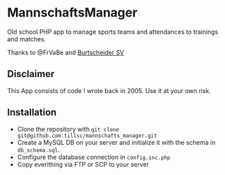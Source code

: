 # MannschaftsManager

Old school PHP app to manage sports teams and attendances to trainings and matches.

Thanks to @FrVaBe and [Burtscheider SV](http://www.burtscheider-sv.de/wordpress/abteilungen/volleyball/)

## Disclaimer

This App consists of code I wrote back in 2005. Use it at your own risk.

## Installation

* Clone the repository with `git clone git@github.com:tillsc/mannschafts_manager.git`
* Create a MySQL DB on your server and initialize it with the schema in `db_schema.sql`.
* Configure the database connection in `config.inc.php`
* Copy everithing via FTP or SCP to your server

